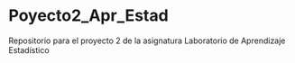 # Poyecto2_Apr_Estad
Repositorio para el proyecto 2 de la asignatura Laboratorio de Aprendizaje Estadístico

